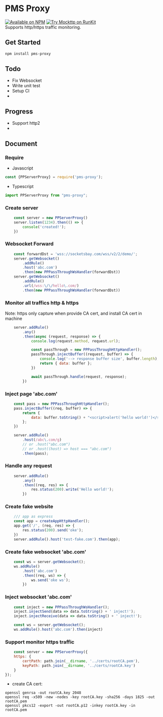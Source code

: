 # PMS Proxy
[![Available on NPM](https://img.shields.io/npm/v/pms-proxy.svg)](https://npmjs.com/package/pms-proxy)  [![Try Mockttp on RunKit](https://badge.runkitcdn.com/pms-proxy.svg)](https://npm.runkit.com/pms-proxy)
<br>
Supports http/https traffic monitoring.

## Get Started
```bash
npm install pms-proxy
```


## Todo
- Fix Websocket
- Write unit test
- Setup CI
- 

## Progress
- Support http2
-

## Document
### Require
- Javascript
```javascript
const {PPServerProxy} = require('pms-proxy');
```
- Typescript
```javascript
import PPServerProxy from "pms-proxy";
```

### Create server

```javascript
    const server = new PPServerProxy()
    server.listen(1234).then(() => {
        console('created!');
    })
```

### Websocket Forward
```javascript
    const forwardDst = 'wss://socketsbay.com/wss/v2/2/demo/';
    server.getWebsocket()
        .addRule()
        .host('abc.com')
        .then(new PPPassThroughWsHandler(forwardDst))
    server.getWebsocket()
        .addRule()
        .url(/wss:\/\/hello\.com/)
        .then(new PPPassThroughWsHandler(forwardDst))
```

### Monitor all traffics http & https
Note: https only capture when provide CA cert, and install CA cert in machine
```javascript
    server.addRule()
        .any()
        .then(async (request, response) => {
            console.log(request.method, request.url);

            const passThrough = new PPPassThroughHttpHandler();
            passThrough.injectBuffer((request, buffer) => {
                console.log('--> response buffer size', buffer.length);
                return { data: buffer };
            })

            await passThrough.handle(request, response);
        })
```

### Inject page 'abc.com'

```javascript
    const pass = new PPPassThroughHttpHandler();
    pass.injectBuffer((req, buffer) => {
        return {
            data: buffer.toString() + "<script>alert('hello world!')</script>"
        };
    })

    server.addRule()
        .host(/abc\.com/g)
        // or .host("abc.com")
        // or .host((host) => host === "abc.com")
        .then(pass);
```

### Handle any request
```javascript
    server.addRule()
        .any()
        .then((req, res) => {
            res.status(200).write('Hello world!');
        })
```

### Create fake website
```javascript
    /// app as express
    const app = createAppHttpHandler();
    app.get('/', (req, res) => {
        res.status(200).send('oke');
    })
    server.addRule().host('test-fake.com').then(app);
```

### Create fake websocket 'abc.com'
```javascript
    const ws = server.getWebsocket();
    ws.addRule()
        .host('abc.com')
        .then((req, ws) => {
            ws.send('oke ws');
        })
```

### Inject websocket 'abc.com'
```javascript
    const inject = new PPPassThroughWsHandler();
    inject.injectSend(data => data.toString() + ' inject!');
    inject.injectReceive(data => data.toString() + ' inject!');

    const ws = server.getWebsocket();
    ws.addRule().host('abc.com').then(inject)
```

### Support monitor https traffic

```javascript
    const server = new PPServerProxy({
    https: {
        certPath: path.join(__dirname, '../certs/rootCA.pem'),
        keyPath: path.join(__dirname, '../certs/rootCA.key')
    }
});
```

- create CA cert:
```shell
openssl genrsa -out rootCA.key 2048
openssl req -x509 -new -nodes -key rootCA.key -sha256 -days 1825 -out rootCA.pem
openssl pkcs12 -export -out rootCA.p12 -inkey rootCA.key -in rootCA.pem
```
